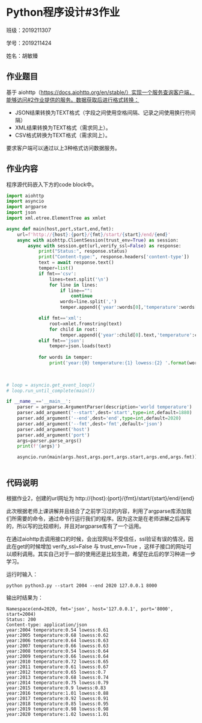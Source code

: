 # Python程序设计#3作业

班级：2019211307

学号：2019211424

姓名：胡敏臻

## 作业题目

基于 aiohttp（https://docs.aiohttp.org/en/stable/）实现一个服务查询客户端，能够访问#2作业提供的服务。数据获取后进行格式转换：

* JSON结果转换为TEXT格式（字段之间使用空格间隔、记录之间使用换行符间隔）
* XML结果转换为TEXT格式（需求同上）。
* CSV格式转换为TEXT格式（需求同上）。

要求客户端可以通过以上3种格式访问数据服务。

## 作业内容

程序源代码嵌入下方的code block中。

```python
import aiohttp
import asyncio
import argparse
import json
import xml.etree.ElementTree as xmlet

async def main(host,port,start,end,fmt):
    url=f'http://{host}:{port}/{fmt}/start/{start}/end/{end}'
    async with aiohttp.ClientSession(trust_env=True) as session:
        async with session.get(url,verify_ssl=False) as response:
            print("Status:", response.status)
            print("Content-type:", response.headers['content-type'])
            text = await response.text()
            temper=list()
            if fmt=='csv':
                lines=text.split('\n')
                for line in lines:
                    if line=="":
                        continue
                    words=line.split(',')
                    temper.append({'year':words[0],'temperature':words[1],'lowess':words[2]})

            elif fmt=='xml':
                root=xmlet.fromstring(text)
                for child in root:
                    temper.append({'year':child[0].text,'temperature':child[1].text,'lowess':child[2].text})
            elif fmt=='json':
                temper=json.loads(text)
    
            for words in temper:
                print('year:{0} temperature:{1} lowess:{2} '.format(words['year'],words['temperature'],words['lowess']))
            
           

# loop = asyncio.get_event_loop()
# loop.run_until_complete(main())

if __name__=='__main__':
    parser = argparse.ArgumentParser(description='world temperature')
    parser.add_argument('--start',dest='start',type=int,default=1880)
    parser.add_argument('--end',dest='end',type=int,default=2020)
    parser.add_argument('--fmt',dest='fmt',default='json')
    parser.add_argument('host')
    parser.add_argument('port')
    args=parser.parse_args()
    print(f'{args}')

    asyncio.run(main(args.host,args.port,args.start,args.end,args.fmt))



```

## 代码说明

根据作业2，创建的url网址为 http://{host}:{port}/{fmt}/start/{start}/end/{end}

此次根据老师上课讲解并且结合了之前学习过的内容，利用了argparse库添加我们所需要的命令，通过命令行运行我们的程序。因为这次是在老师讲解之后再写的，所以写的比较顺利，并且对argparse库有了一个运用。

在通过aiohttp去调用接口的时候，会出现网址不受信任，ssl验证有误的情况，因此在get的时候增加 verify_ssl=False 与 trust_env=True ，这样子接口的网址可以顺利调用。其实自己对于一部的使用还是比较生疏，希望在此后的学习种进一步学习。

运行时输入：

```
python python3.py --start 2004 --end 2020 127.0.0.1 8000
```

输出时结果为：

```
Namespace(end=2020, fmt='json', host='127.0.0.1', port='8000', start=2004)
Status: 200
Content-type: application/json
year:2004 temperature:0.54 lowess:0.61
year:2005 temperature:0.68 lowess:0.62
year:2006 temperature:0.64 lowess:0.63
year:2007 temperature:0.66 lowess:0.63
year:2008 temperature:0.54 lowess:0.64
year:2009 temperature:0.66 lowess:0.64
year:2010 temperature:0.72 lowess:0.65
year:2011 temperature:0.61 lowess:0.67
year:2012 temperature:0.65 lowess:0.7
year:2013 temperature:0.68 lowess:0.74
year:2014 temperature:0.75 lowess:0.79
year:2015 temperature:0.9 lowess:0.83
year:2016 temperature:1.01 lowess:0.88
year:2017 temperature:0.92 lowess:0.91
year:2018 temperature:0.85 lowess:0.95
year:2019 temperature:0.98 lowess:0.98
year:2020 temperature:1.02 lowess:1.01
```


